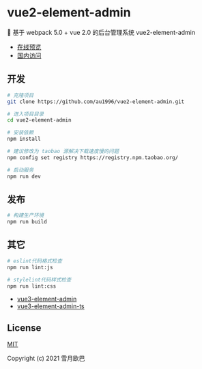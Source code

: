 # vue2-element-admin

🎉 基于 webpack 5.0 + vue 2.0 的后台管理系统 vue2-element-admin

- [在线预览](https://au1996.github.io/vue2-element-admin)
- [国内访问](https://au1996.gitee.io/vue2-element-admin)

## 开发

```bash
# 克隆项目
git clone https://github.com/au1996/vue2-element-admin.git

# 进入项目目录
cd vue2-element-admin

# 安装依赖
npm install

# 建议修改为 taobao 源解决下载速度慢的问题
npm config set registry https://registry.npm.taobao.org/

# 启动服务
npm run dev
```

## 发布

```bash
# 构建生产环境
npm run build
```

## 其它

```bash
# eslint代码格式检查
npm run lint:js

# stylelint代码样式检查
npm run lint:css
```

- [vue3-element-admin](https://github.com/au1996/vue3-element-admin)
- [vue3-element-admin-ts](https://github.com/au1996/vue3-element-admin-ts)

## License

[MIT](https://github.com/au1996/vue2-element-admin/blob/master/LICENSE)

Copyright (c) 2021 雪月欧巴
